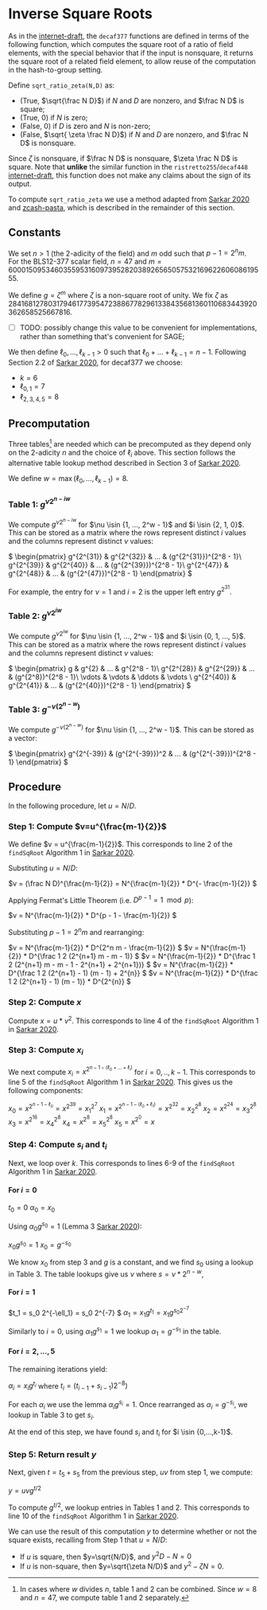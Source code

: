 # Inverse Square Roots

As in the [internet-draft], the `decaf377` functions are defined in terms of the
following function, which computes the square root of a ratio of field elements,
with the special behavior that if the input is nonsquare, it returns the square
root of a related field element, to allow reuse of the computation in the
hash-to-group setting.

Define `sqrt_ratio_zeta(N,D)` as:

- (True, $\sqrt{\frac N D}$) if $N$ and $D$ are nonzero, and $\frac N D$ is square;
- (True, $0$) if $N$ is zero;
- (False, $0$) if $D$ is zero and $N$ is non-zero;
- (False, $\sqrt{ \zeta \frac N D}$) if $N$ and $D$ are nonzero, and $\frac N D$ is nonsquare.

Since $\zeta$ is nonsquare, if $\frac N D$ is nonsquare, $\zeta \frac N D$ is
square.  Note that **unlike** the similar function in the
`ristretto255`/`decaf448` [internet-draft], this function does not make any
claims about the sign of its output.

To compute `sqrt_ratio_zeta` we use a method adapted from [Sarkar 2020] and [zcash-pasta], which is described in the remainder of this section.

## Constants

We set $n \gt 1$ (the 2-adicity of the field) and $m$ odd such that $p-1 = 2^n m$. For the BLS12-377 scalar field, $n=47$ and $m=60001509534603559531609739528203892656505753216962260608619555$.

We define $g = \zeta^m$ where $\zeta$ is a non-square root of unity. We fix $\zeta$ as
2841681278031794617739547238867782961338435681360110683443920362658525667816.

- [ ] TODO: possibly change this value to be convenient for implementations,
rather than something that's convenient for SAGE;

We then define $\ell_0, ..., \ell_{k-1} > 0$ such that $\ell_0 + ... + \ell_{k-1} = n - 1$. Following Section 2.2 of [Sarkar 2020], for decaf377 we choose:
- $k=6$
- $\ell_{0,1} = 7$
- $\ell_{2, 3, 4, 5} = 8$

## Precomputation

Three tables[^note] are needed which can be precomputed as they depend only on the 2-adicity $n$ and the choice of $\ell_i$ above. This section follows the alternative table lookup method described in Section 3 of [Sarkar 2020].

We define $w = \max(\ell_0,...,\ell_{k-1}) = 8$. 

### Table 1: $g^{\nu 2 ^ {n - iw}}$

We compute $g^{\nu 2 ^ {n - iw}}$ for $\nu \isin {1, ..., 2^w - 1}$ and $i \isin {2, 1, 0}$. This can be stored as a matrix where the rows represent distinct $i$ values and the columns represent distinct $\nu$ values:

$
\begin{pmatrix}
g^{2^{31}} & g^{2^{32}} & ... & (g^{2^{31}})^{2^8 - 1}\\
g^{2^{39}} & g^{2^{40}} & ... & (g^{2^{39}})^{2^8 - 1}\\
g^{2^{47}} & g^{2^{48}} & ... & (g^{2^{47}})^{2^8 - 1}
\end{pmatrix}
$

For example, the entry for $\nu=1$ and $i=2$ is the upper left entry $g^{2^{31}}$.

### Table 2: $g^{\nu 2 ^ {iw}}$

We compute $g^{\nu 2 ^ {iw}}$ for $\nu \isin {1, ..., 2^w - 1}$ and $i \isin {0, 1, ..., 5}$. This can be stored as a matrix where the rows represent distinct $i$ values and the columns represent distinct $\nu$ values:

$
\begin{pmatrix}
g & g^{2} & ... & g^{2^8 - 1}\\
g^{2^{28}} & g^{2^{29}} & ... & (g^{2^8})^{2^8 - 1}\\
\vdots & \vdots & \ddots & \vdots  \\
g^{2^{40}} & g^{2^{41}} & ... & (g^{2^{40}})^{2^8 - 1}
\end{pmatrix}
$

### Table 3: $g^{-\nu (2^{n-w})}$

We compute $g^{-\nu (2^{n-w})}$ for $\nu \isin {1, ..., 2^w - 1}$. This can be stored as a vector:

$
\begin{pmatrix}
g^{2^{-39}} & (g^{2^{-39}})^2 & ... & (g^{2^{-39}})^{2^8 - 1}
\end{pmatrix}
$

## Procedure

In the following procedure, let $u=N/D$.

### Step 1: Compute $v=u^{\frac{m-1}{2}}$

We define $v = u^{\frac{m-1}{2}}$. This corresponds to line 2 of the `findSqRoot` Algorithm 1 in [Sarkar 2020].

Substituting $u=N/D$:

$v = (\frac N D)^{\frac{m-1}{2}} = N^{\frac{m-1}{2}} * D^{- \frac{m-1}{2}} $

Applying Fermat's Little Theorem (i.e. $D^{p-1} = 1 \mod p$):

$v = N^{\frac{m-1}{2}} * D^{p - 1 - \frac{m-1}{2}} $

Substituting $p- 1 = 2^n m$ and rearranging:

$v = N^{\frac{m-1}{2}} * D^{2^n m - \frac{m-1}{2}} $
$v = N^{\frac{m-1}{2}} * D^{\frac 1 2 (2^{n+1} m - m - 1)} $
$v = N^{\frac{m-1}{2}} * D^{\frac 1 2 (2^{n+1} m - m - 1 - 2^{n+1} + 2^{n+1})} $
$v = N^{\frac{m-1}{2}} * D^{\frac 1 2 (2^{n+1} - 1) (m - 1) + 2^{n}} $
$v = N^{\frac{m-1}{2}} * D^{\frac 1 2 (2^{n+1} - 1) (m - 1)} * D^{2^{n}} $

### Step 2: Compute $x$

Compute $x = u * v^2$. This corresponds to line 4 of the `findSqRoot` Algorithm 1 in [Sarkar 2020].

### Step 3: Compute $x_i$

We next compute $x_{i} = x^{2^{n - 1 - (\ell_0 +... + \ell_i)}}$ for $i=0,..,k-1$. This corresponds to line 5 of the `findSqRoot` Algorithm 1 in [Sarkar 2020]. This gives us the following components:

$x_0 = x^{2^{n - 1 - \ell_0}} = x^{2^{39}} = x_1 ^ {2^7}$
$x_1 = x^{2^{n - 1 - (\ell_0 + \ell_1)}} = x^{2^{32}}  = x_2 ^ {2^8}$
$x_2 = x^{2^{24}} = x_3 ^ {2^8}$
$x_3 = x^{2^{16}} = x_4 ^ {2^8}$
$x_4 = x^{2^8} = x_5 ^ {2^8}$
$x_5 = x^{2^0} = x$

### Step 4: Compute $s_i$ and $t_i$

Next, we loop over $k$. This corresponds to lines 6-9 of the `findSqRoot` Algorithm 1 in [Sarkar 2020]. 

#### For $i=0$

$t_0 = 0$
$\alpha_0 = x_0$

Using $\alpha_0 g^{s_0} = 1$ (Lemma 3 [Sarkar 2020]):

$x_0 g^{s_0} = 1$
$x_0 = g^{-s_0}$

We know $x_0$ from step 3 and $g$ is a constant, and we find $s_0$ using a lookup in Table 3. The table lookups give us $\nu$ where $s=\nu * 2^{n-w}$,

#### For $i=1$

$t_1 = s_0 2^{-\ell_1} = s_0 2^{-7} $
$\alpha_1 = x_1 g^{t_1} = x_1 g^{s_0 2^{-7}}$

Similarly to $i=0$, using $\alpha_1 g^{s_1} = 1$ we lookup $\alpha_1 = g^{-s_1}$ in the table.

#### For $i=2,...,5$

The remaining iterations yield:

$\alpha_i = x_i g^{t_i}$ where $t_i = (t_{i-1} + s_{i - 1})2^{-8})$

For each $\alpha_i$ we use the lemma $\alpha_i g^{s_i} = 1$. Once rearranged as $\alpha_i = g^{-s_i}$, we lookup in Table 3 to get $s_i$.

At the end of this step, we have found $s_i$ and $t_i$ for $i \isin {0,...,k-1}$.

### Step 5: Return result $y$

Next, given $t=t_5 + s_5$ from the previous step, $uv$ from step 1, we compute:

$y = uv g^{t/2}$

To compute $g^{t/2}$, we lookup entries in Tables 1 and 2. This corresponds to line 10 of the `findSqRoot` Algorithm 1 in [Sarkar 2020].

We can use the result of this computation $y$ to determine whether or not the square exists, recalling from Step 1 that $u=N/D$:

* If $u$ is square, then $y=\sqrt{N/D}$, and $y^2 D - N = 0$
* If $u$ is non-square, then $y=\sqrt{\zeta N/D}$ and $y^2 - \zeta N = 0$.

[^note]: In cases where $w$ divides $n$, table 1 and 2 can be combined. Since $w=8$ and $n=47$, we compute table 1 and 2 separately.

[internet-draft]: https://datatracker.ietf.org/doc/draft-irtf-cfrg-ristretto255-decaf448/01/
[Sarkar 2020]: https://eprint.iacr.org/2020/1407
[zcash-pasta]: https://github.com/zcash/pasta_curves
